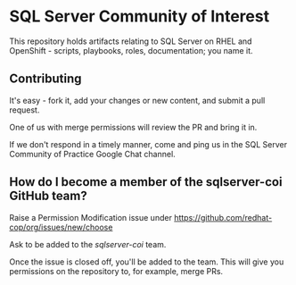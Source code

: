 # SQL Server Community of Interest

This repository holds artifacts relating to SQL Server on RHEL and OpenShift - scripts, playbooks, roles, documentation; you name it.

## Contributing

It's easy - fork it, add your changes or new content, and submit a pull request.

One of us with merge permissions will review the PR and bring it in.

If we don't respond in a timely manner, come and ping us in the SQL Server Community of Practice Google Chat channel.

## How do I become a member of the sqlserver-coi GitHub team?

Raise a Permission Modification issue under https://github.com/redhat-cop/org/issues/new/choose

Ask to be added to the *sqlserver-coi* team.

Once the issue is closed off, you'll be added to the team. This will give you permissions on the repository to, for example, merge PRs.
